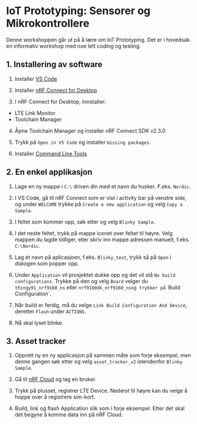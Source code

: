 
# IoT Prototyping: Sensorer og Mikrokontrollere
Denne workshoppen går ut på å lære om IoT Prototyping. Det er i hovedsak en informativ workshop med noe lett coding og testing. 

## 1. Installering av software

1. Installer [VS Code](https://code.visualstudio.com/download)

2. Installer [nRF Connect for Desktop](https://www.nordicsemi.com/Products/Development-tools/nrf-connect-for-desktop/download)
  
 3. I nRF Connect for Desktop, Innstaller:
 - LTE Link Monitor
 - Toolchain Manager 
 
 4. Åpne Toolchain Manager og installer nRF Connect SDK v2.3.0
 
 5. Trykk på `Open in VS Code` og installer `missing packages`. 
 
 6. Installer [Command Line Tools](https://www.nordicsemi.com/Products/Development-tools/nRF-Command-Line-Tools/Download#infotabs)
 
 
 ## 2. En enkel applikasjon
 
 1. Lage en ny mappe i `C:\` driven din med et navn du husker. F.eks. `Nordic`.
 
 2. I VS Code, gå til nRF Connect som er vist i activity bar på venstre side, og under `WELCOME` trykke på `Create a new application` og velg `Copy a Sample`.
 
 3.  I feltet som kommer opp, søk etter og velg `Blinky Sample`.
 
 4.  I det neste feltet, trykk på mappe iconet over feltet til høyre. Velg mappen du lagde tidliger, eller skriv inn mappe adressen manuelt, f.eks. `C:\Nordic`.
 
 5.  Lag et navn på aplicasjoen, f.eks. `Blinky_test`, trykk så på `Open` i dialogen som popper opp.
 
 7. Under `Application` vil prosjektet dukke opp og det vil stå `No build configurations`. Trykke på den og velg `Board` velger du `thingy91_nrf9160_ns` eller `nrf9160dk_nrf9160_nsog trykker på `Build Configuration`. 
 
 8. Når build er ferdig, må du velge `Link Build Configuration And Device`, deretter `Flash` under `ACTIONS`. 
 
 9. Nå skal lyset blinke.

## 3. Asset tracker

1. Opprett ny en ny applicasjon på sammen måte som forje eksempel, men denne gangen søk etter og velg `asset_tracker_v2` istendenfor `Blinky Sample`.

2.  Gå til [nRF Cloud](https://nrfcloud.com) og lag en bruker.

3.  Trykk på plusset, registrer LTE Device. Nederst til høyre kan du velge å hoppe over å registrere sim-kort.

4.  Build, link og flash Application slik som i forje eksempel. Etter det skal det begyne å komme data inn på nRF Cloud.
